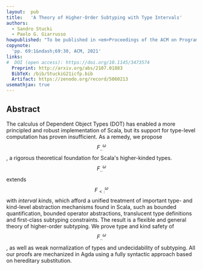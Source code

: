 ```yaml
---
layout:  pub
title:   'A Theory of Higher-Order Subtyping with Type Intervals'
authors:
  - Sandro Stucki
  - Paolo G. Giarrusso
howpublished: "To be published in <em>Proceedings of the ACM on Programming Languages</em>, 5(ICFP)"
copynote:
  'pp. 69:1&ndash;69:30, ACM, 2021'
links:
#  DOI (open access): https://doi.org/10.1145/3473574
  Preprint: http://arxiv.org/abs/2107.01883
  BibTeX: /bib/StuckiG21icfp.bib
  Artifact: https://zenodo.org/record/5060213
usemathjax: true
---
```


## Abstract

The calculus of Dependent Object Types (DOT) has enabled a more principled and robust implementation of Scala, but its support for type-level computation has proven insufficient.  As a remedy, we propose $$F^\omega_{..}$$, a rigorous theoretical foundation for Scala's higher-kinded types.  $$F^\omega_{..}$$ extends $$F^\omega_{<:}$$ with *interval kinds*, which afford a unified treatment of important type- and kind-level abstraction mechanisms found in Scala, such as bounded quantification, bounded operator abstractions, translucent type definitions and first-class subtyping constraints.  The result is a flexible and general theory of higher-order subtyping.  We prove type and kind safety of $$F^\omega_{..}$$, as well as weak normalization of types and undecidability of subtyping.  All our proofs are mechanized in Agda using a fully syntactic approach based on hereditary substitution.

